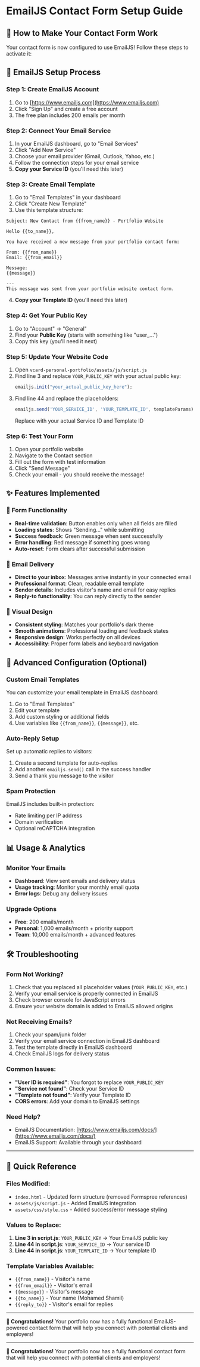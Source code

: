 # EmailJS Contact Form Setup Guide

## 🚀 How to Make Your Contact Form Work

Your contact form is now configured to use EmailJS! Follow these steps to activate it:

## 📧 **EmailJS Setup Process**

### Step 1: Create EmailJS Account
1. Go to [https://www.emailjs.com](https://www.emailjs.com)
2. Click "Sign Up" and create a free account
3. The free plan includes 200 emails per month

### Step 2: Connect Your Email Service
1. In your EmailJS dashboard, go to "Email Services"
2. Click "Add New Service"
3. Choose your email provider (Gmail, Outlook, Yahoo, etc.)
4. Follow the connection steps for your email service
5. **Copy your Service ID** (you'll need this later)

### Step 3: Create Email Template
1. Go to "Email Templates" in your dashboard
2. Click "Create New Template"
3. Use this template structure:

```
Subject: New Contact from {{from_name}} - Portfolio Website

Hello {{to_name}},

You have received a new message from your portfolio contact form:

From: {{from_name}}
Email: {{from_email}}

Message:
{{message}}

---
This message was sent from your portfolio website contact form.
```

4. **Copy your Template ID** (you'll need this later)

### Step 4: Get Your Public Key
1. Go to "Account" → "General"
2. Find your **Public Key** (starts with something like "user_...")
3. Copy this key (you'll need it next)

### Step 5: Update Your Website Code
1. Open `vcard-personal-portfolio/assets/js/script.js`
2. Find line 3 and replace `YOUR_PUBLIC_KEY` with your actual public key:
   ```javascript
   emailjs.init("your_actual_public_key_here");
   ```
3. Find line 44 and replace the placeholders:
   ```javascript
   emailjs.send('YOUR_SERVICE_ID', 'YOUR_TEMPLATE_ID', templateParams)
   ```
   Replace with your actual Service ID and Template ID

### Step 6: Test Your Form
1. Open your portfolio website
2. Navigate to the Contact section
3. Fill out the form with test information
4. Click "Send Message"
5. Check your email - you should receive the message!

## ✨ Features Implemented

### 🎯 **Form Functionality**
- **Real-time validation**: Button enables only when all fields are filled
- **Loading states**: Shows "Sending..." while submitting
- **Success feedback**: Green message when sent successfully
- **Error handling**: Red message if something goes wrong
- **Auto-reset**: Form clears after successful submission

### 📧 **Email Delivery**
- **Direct to your inbox**: Messages arrive instantly in your connected email
- **Professional format**: Clean, readable email template
- **Sender details**: Includes visitor's name and email for easy replies
- **Reply-to functionality**: You can reply directly to the sender

### 🎨 **Visual Design**
- **Consistent styling**: Matches your portfolio's dark theme
- **Smooth animations**: Professional loading and feedback states
- **Responsive design**: Works perfectly on all devices
- **Accessibility**: Proper form labels and keyboard navigation

## 🔧 Advanced Configuration (Optional)

### Custom Email Templates
You can customize your email template in EmailJS dashboard:
1. Go to "Email Templates"
2. Edit your template
3. Add custom styling or additional fields
4. Use variables like `{{from_name}}`, `{{message}}`, etc.

### Auto-Reply Setup
Set up automatic replies to visitors:
1. Create a second template for auto-replies
2. Add another `emailjs.send()` call in the success handler
3. Send a thank you message to the visitor

### Spam Protection
EmailJS includes built-in protection:
- Rate limiting per IP address
- Domain verification
- Optional reCAPTCHA integration

## 📊 Usage & Analytics

### Monitor Your Emails
- **Dashboard**: View sent emails and delivery status
- **Usage tracking**: Monitor your monthly email quota
- **Error logs**: Debug any delivery issues

### Upgrade Options
- **Free**: 200 emails/month
- **Personal**: 1,000 emails/month + priority support
- **Team**: 10,000 emails/month + advanced features

## 🛠️ Troubleshooting

### Form Not Working?
1. Check that you replaced all placeholder values (`YOUR_PUBLIC_KEY`, etc.)
2. Verify your email service is properly connected in EmailJS
3. Check browser console for JavaScript errors
4. Ensure your website domain is added to EmailJS allowed origins

### Not Receiving Emails?
1. Check your spam/junk folder
2. Verify your email service connection in EmailJS dashboard
3. Test the template directly in EmailJS dashboard
4. Check EmailJS logs for delivery status

### Common Issues:
- **"User ID is required"**: You forgot to replace `YOUR_PUBLIC_KEY`
- **"Service not found"**: Check your Service ID
- **"Template not found"**: Verify your Template ID
- **CORS errors**: Add your domain to EmailJS settings

### Need Help?
- EmailJS Documentation: [https://www.emailjs.com/docs/](https://www.emailjs.com/docs/)
- EmailJS Support: Available through your dashboard

---

## 🎯 **Quick Reference**

### Files Modified:
- `index.html` - Updated form structure (removed Formspree references)
- `assets/js/script.js` - Added EmailJS integration
- `assets/css/style.css` - Added success/error message styling

### Values to Replace:
1. **Line 3 in script.js**: `YOUR_PUBLIC_KEY` → Your EmailJS public key
2. **Line 44 in script.js**: `YOUR_SERVICE_ID` → Your service ID
3. **Line 44 in script.js**: `YOUR_TEMPLATE_ID` → Your template ID

### Template Variables Available:
- `{{from_name}}` - Visitor's name
- `{{from_email}}` - Visitor's email
- `{{message}}` - Visitor's message
- `{{to_name}}` - Your name (Mohamed Shamil)
- `{{reply_to}}` - Visitor's email for replies

---

**🎉 Congratulations!** Your portfolio now has a fully functional EmailJS-powered contact form that will help you connect with potential clients and employers!

---

**🎉 Congratulations!** Your portfolio now has a fully functional contact form that will help you connect with potential clients and employers!
